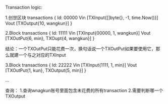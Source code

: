 Transaction logic:

1.创世区块
transactions
{
    Id: 00000
    Vin [TXInput{[]byte{}, -1, time.Now()}]
    Vout [TXOutput{10, wangkun}]
}

2.Block
transactions
{
    Id: 11111
    Vin [TXInput{00000, 1, wangkun}]
    Vout [TXOutPut{6, min}, TXOupt{4, wangkun}]
}

结论：一个TXOutPut只能花费一次，换句话说一个TXOutPut如果要使用它，那么就建一个与之对应的TXInput

3.Block
transactions
{
    Id: 22222
    Vin [TXInput{1111, 1, min}]
    Vout [TXOutPut{1, kun}, TXOutput{5, min}]
}


...

查询：
1.查询wnagkun账号里面包含未花费的所有transaction
2.需要判断哪一个TXOutput



